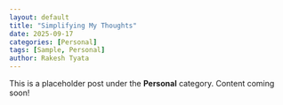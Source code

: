```yaml
---
layout: default
title: "Simplifying My Thoughts"
date: 2025-09-17
categories: [Personal]
tags: [Sample, Personal]
author: Rakesh Tyata
---
```


This is a placeholder post under the **Personal** category. Content coming soon!
